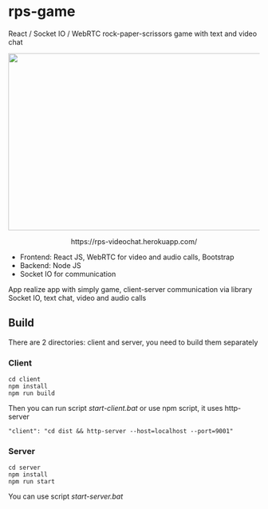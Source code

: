 # rps-game
React / Socket IO / WebRTC rock-paper-scrissors game with text and video chat

<p align="center"><img src="https://user-images.githubusercontent.com/2791094/45978922-2842ff80-c056-11e8-806a-ff3cab204749.png"
width=600 height=355></p>
<p align="center">https://rps-videochat.herokuapp.com/</p>

* Frontend: React JS, WebRTC for video and audio calls, Bootstrap
* Backend: Node JS
* Socket IO for communication 

App realize app with simply game, client-server communication via library Socket IO, text chat, video and audio calls

## Build

There are 2 directories: client and server, you need to build them separately

### Client
```
cd client
npm install
npm run build
```

Then you can run script *start-client.bat* or use npm script, it uses http-server

```
"client": "cd dist && http-server --host=localhost --port=9001"
```

### Server

```
cd server
npm install
npm run start
```

You can use script *start-server.bat*
